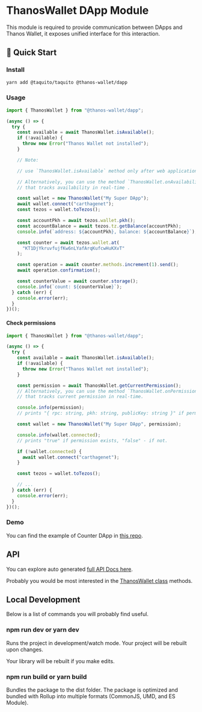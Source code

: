 # ThanosWallet DApp Module

This module is required to provide communication between DApps and Thanos Wallet, it exposes unified interface for this interaction.

## 🚀 Quick Start

### Install

```bash
yarn add @taquito/taquito @thanos-wallet/dapp
```

### Usage

```typescript
import { ThanosWallet } from "@thanos-wallet/dapp";

(async () => {
  try {
    const available = await ThanosWallet.isAvailable();
    if (!available) {
      throw new Error("Thanos Wallet not installed");
    }

    // Note:

    // use `ThanosWallet.isAvailable` method only after web application fully loaded.

    // Alternatively, you can use the method `ThanosWallet.onAvailabilityChange`
    // that tracks availability in real-time .

    const wallet = new ThanosWallet("My Super DApp");
    await wallet.connect("carthagenet");
    const tezos = wallet.toTezos();

    const accountPkh = await tezos.wallet.pkh();
    const accountBalance = await tezos.tz.getBalance(accountPkh);
    console.info(`address: ${accountPkh}, balance: ${accountBalance}`);

    const counter = await tezos.wallet.at(
      "KT1DjYkruvfujfKw6nLYafArqKufcwHuKXvT"
    );

    const operation = await counter.methods.increment(1).send();
    await operation.confirmation();

    const counterValue = await counter.storage();
    console.info(`count: ${counterValue}`);
  } catch (err) {
    console.error(err);
  }
})();
```

#### Check permissions

```typescript
import { ThanosWallet } from "@thanos-wallet/dapp";

(async () => {
  try {
    const available = await ThanosWallet.isAvailable();
    if (!available) {
      throw new Error("Thanos Wallet not installed");
    }

    const permission = await ThanosWallet.getCurrentPermission();
    // Alternatively, you can use the method `ThanosWallet.onPermissionChange`
    // that tracks current permission in real-time.

    console.info(permission);
    // prints "{ rpc: string, pkh: string, publicKey: string }" if permission exists, "null" - if not.

    const wallet = new ThanosWallet("My Super DApp", permission);

    console.info(wallet.connected);
    // prints "true" if permission exists, "false" - if not.

    if (!wallet.connected) {
      await wallet.connect("carthagenet");
    }

    const tezos = wallet.toTezos();

    // ...
  } catch (err) {
    console.error(err);
  }
})();
```

### Demo

You can find the example of Counter DApp in [this repo](https://github.com/madfish-solutions/counter-dapp).

## API

You can explore auto generated [full API Docs here](docs/README.md).

Probably you would be most interested in the [ThanosWallet class](docs/classes/thanoswallet.md) methods.

## Local Development

Below is a list of commands you will probably find useful.

### npm run dev or yarn dev

Runs the project in development/watch mode. Your project will be rebuilt upon changes.

Your library will be rebuilt if you make edits.

### npm run build or yarn build

Bundles the package to the dist folder.
The package is optimized and bundled with Rollup into multiple formats (CommonJS, UMD, and ES Module).
